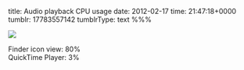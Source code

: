 title: Audio playback CPU usage
date: 2012-02-17
time: 21:47:18+0000
tumblr: 17783557142
tumblrType: text
%%%

![](tumblr_lzk4fqsRB61qb1802.png)

Finder icon view: 80%  
QuickTime Player: 3%

